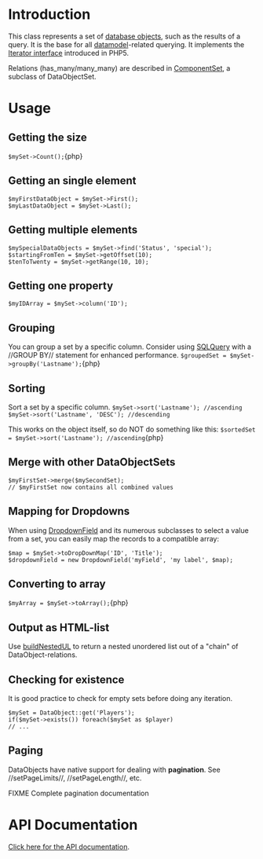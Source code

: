# Introduction

This class represents a set of [database objects](dataobject), such as the results of a query. It is the base for all [datamodel](datamodel)-related querying. It implements the [Iterator interface](http://php.net/manual/en/language.oop5.iterations.php) introduced in PHP5.

Relations (has_many/many_many) are described in [ComponentSet](http://api.silverstripe.org/trunk/sapphire/model/ComponentSet.html), a subclass of DataObjectSet.

# Usage

## Getting the size

`$mySet->Count();`{php}

## Getting an single element

~~~ {php}
$myFirstDataObject = $mySet->First();
$myLastDataObject = $mySet->Last();
~~~

## Getting multiple elements

~~~ {php}
$mySpecialDataObjects = $mySet->find('Status', 'special');
$startingFromTen = $mySet->getOffset(10);
$tenToTwenty = $mySet->getRange(10, 10);
~~~

## Getting one property

~~~ {php}
$myIDArray = $mySet->column('ID');
~~~


## Grouping

You can group a set by a specific column. Consider using [SQLQuery](SQLQuery) with a //GROUP BY// statement for enhanced performance.
`$groupedSet = $mySet->groupBy('Lastname');`{php}

## Sorting

Sort a set by a specific column. 
<code php>$mySet->sort('Lastname'); //ascending
$mySet->sort('Lastname', 'DESC'); //descending</code>

This works on the object itself, so do NOT do something like this:
`$sortedSet = $mySet->sort('Lastname'); //ascending`{php}

## Merge with other DataObjectSets

~~~ {php}
$myFirstSet->merge($mySecondSet);
// $myFirstSet now contains all combined values
~~~

## Mapping for Dropdowns

When using [DropdownField](DropdownField) and its numerous subclasses to select a value from a set, you can easily map the records to a compatible array:
~~~ {php}
$map = $mySet->toDropDownMap('ID', 'Title');
$dropdownField = new DropdownField('myField', 'my label', $map);
~~~

## Converting to array

`$myArray = $mySet->toArray();`{php}

## Output as HTML-list

Use [buildNestedUL](http://doc.silverstripe.com/assets/classes/default/DataObjectSet.html#buildNestedUL) to return a nested unordered list out of a "chain" of DataObject-relations.

## Checking for existence

It is good practice to check for empty sets before doing any iteration.
~~~ {php}
$mySet = DataObject::get('Players');
if($mySet->exists()) foreach($mySet as $player)
// ...
~~~


## Paging

DataObjects have native support for dealing with **pagination**.
See //setPageLimits//, //setPageLength//, etc.

FIXME Complete pagination documentation


# API Documentation

[Click here for the API documentation](http://api.silverstripe.org/trunk/sapphire/DataObjectSet.html).
